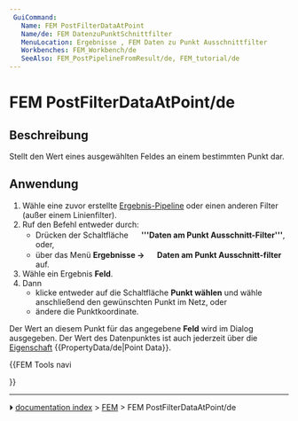 ```yaml
---
 GuiCommand:
   Name: FEM PostFilterDataAtPoint
   Name/de: FEM DatenzuPunktSchnittfilter
   MenuLocation: Ergebnisse , FEM Daten zu Punkt Ausschnittfilter
   Workbenches: FEM_Workbench/de
   SeeAlso: FEM_PostPipelineFromResult/de, FEM_tutorial/de
---
```


# FEM PostFilterDataAtPoint/de



## Beschreibung

Stellt den Wert eines ausgewählten Feldes an einem bestimmten Punkt dar.



## Anwendung

1.  Wähle eine zuvor erstellte [Ergebnis-Pipeline](FEM_PostPipelineFromResult.md) oder einen anderen Filter (außer einem Linienfilter).
2.  Ruf den Befehl entweder durch:
    -   Drücken der Schaltfläche **<img src="images/FEM_PostFilterDataAtPoint.svg" width=16px> '''Daten am Punkt Ausschnitt-Filter'''**, oder,
    -   über das Menü **Ergebnisse → <img src="images/FEM_PostFilterDataAtPoint.svg" width=16px> Daten am Punkt Ausschnitt-filter** auf.
3.  Wähle ein Ergebnis **Feld**.
4.  Dann
    -   klicke entweder auf die Schaltfläche **Punkt wählen** und wähle anschließend den gewünschten Punkt im Netz, oder
    -   ändere die Punktkoordinate.

Der Wert an diesem Punkt für das angegebene **Feld** wird im Dialog ausgegeben. Der Wert des Datenpunktes ist auch jederzeit über die [Eigenschaft](Property_editor/de.md) {{PropertyData/de|Point Data}}.





{{FEM Tools navi

}}



---
⏵ [documentation index](../README.md) > [FEM](Category_FEM.md) > FEM PostFilterDataAtPoint/de
